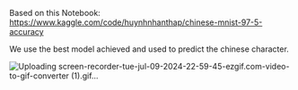 Based on this Notebook:
https://www.kaggle.com/code/huynhnhanthap/chinese-mnist-97-5-accuracy

We use the best model achieved and used to predict the chinese character.

![Uploading screen-recorder-tue-jul-09-2024-22-59-45-ezgif.com-video-to-gif-converter (1).gif…]()
